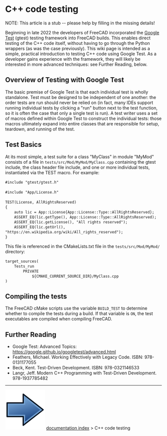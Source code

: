 # C++ code testing
NOTE: This article is a stub \-- please help by filling in the missing details!

Beginning in late 2022 the developers of FreeCAD incorporated the [Google Test](https://google.github.io/googletest/) (gtest) testing framework into FreeCAD builds. This enables direct testing of the C++ code itself, without having to go through the Python wrappers (as was the case previously). This wiki page is intended as a simple, practical introduction to testing C++ code using Google Test. As a developer gains experience with the framework, they will likely be interested in more advanced techniques: see Further Reading, below.

## Overview of Testing with Google Test 

The basic premise of Google Test is that each individual test is wholly standalone. Test must be designed to be independent of one another: the order tests are run should never be relied on (in fact, many IDEs support running individual tests by clicking a \"run\" button next to the test function, so it is often the case that only a single test is run). A test writer uses a set of macros defined within Google Test to construct the individual tests: those macros ultimately expand into entire classes that are responsible for setup, teardown, and running of the test.

## Test Basics 

At its most simple, a test suite for a class \"MyClass\" in module \"MyMod\" consists of a file in `tests/src/Mod/MyMod/MyClass.cpp` containing the gtest include, the class header file include, and one or more individual tests, instantiated via the TEST macro. For example:

    #include "gtest/gtest.h"

    #include "App/License.h"

    TEST(License, AllRightsReserved)
    {
        auto lic = App::License{App::License::Type::AllRightsReserved};
        ASSERT_EQ(lic.getType(), App::License::Type::AllRightsReserved);
        ASSERT_EQ(lic.getLicense(), "All rights reserved");
        ASSERT_EQ(lic.getUrl(), "https://en.wikipedia.org/wiki/All_rights_reserved");
    }

This file is referenced in the CMakeLists.txt file in the `tests/src/Mod/MyMod/` directory:

    target_sources(
        Tests_run
            PRIVATE
                ${CMAKE_CURRENT_SOURCE_DIR}/MyClass.cpp
    )

## Compiling the tests 

The FreeCAD cMake scripts use the variable `BUILD_TEST` to determine whether to compile the tests during a build. If that variable is `ON`, the test executables are compiled when compiling FreeCAD.

## Further Reading 

-   Google Test: Advanced Topics: <https://google.github.io/googletest/advanced.html>
-   Feathers, Michael. Working Effectively with Legacy Code. ISBN: 978-0131177055
-   Beck, Kent. Test-Driven Development. ISBN: 978-0321146533
-   Langr, Jeff. Modern C++ Programming with Test-Driven Development. 978-1937785482



---
![](images/Button_right.svg) [documentation index](../README.md) > C++ code testing
